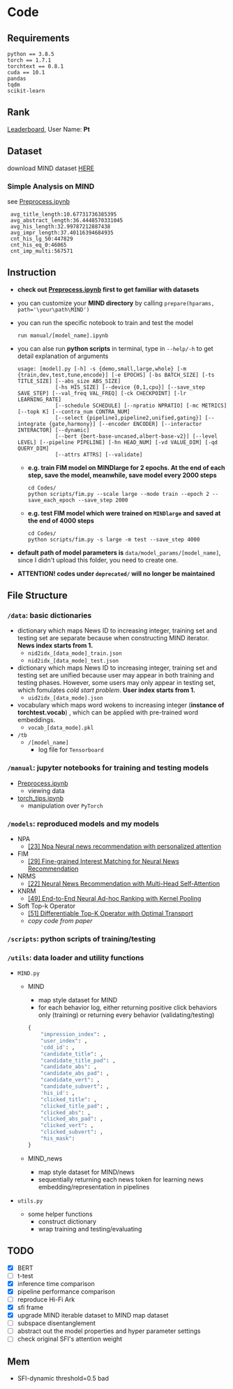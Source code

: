 # Code
## Requirements
```shell
python == 3.8.5
torch == 1.7.1
torchtext == 0.8.1
cuda == 10.1
pandas
tqdm
scikit-learn
```
## Rank
[Leaderboard](https://msnews.github.io/#leaderboard), User Name: **Pt**
## Dataset
download MIND dataset [HERE](https://msnews.github.io/)
### Simple Analysis on MIND
see [Preprocess.ipynb](manual/Preprocess.ipynb)
```
 avg_title_length:10.67731736385395
 avg_abstract_length:36.4448570331045
 avg_his_length:32.99787212887438
 avg_impr_length:37.40116394684935
 cnt_his_lg_50:447829
 cnt_his_eq_0:46065
 cnt_imp_multi:567571
```

## Instruction
- **check out [Preprocess.ipynb](manual/Preprocess.ipynb) first to get familiar with datasets**
- you can customize your **MIND directory** by calling `prepare(hparams, path='\your\path\MIND')`

- you can run the specific notebook to train and test the model
  ```shell
  run manual/[model_name].ipynb
  ```

- you can alse run **python scripts** in terminal, type in `--help/-h` to get detail explanation of arguments
  ```shell
  usage: [model].py [-h] -s {demo,small,large,whole} [-m {train,dev,test,tune,encode}] [-e EPOCHS] [-bs BATCH_SIZE] [-ts TITLE_SIZE] [--abs_size ABS_SIZE]
              [-hs HIS_SIZE] [--device {0,1,cpu}] [--save_step SAVE_STEP] [--val_freq VAL_FREQ] [-ck CHECKPOINT] [-lr LEARNING_RATE]
              [--schedule SCHEDULE] [--npratio NPRATIO] [-mc METRICS] [--topk K] [--contra_num CONTRA_NUM]
              [--select {pipeline1,pipeline2,unified,gating}] [--integrate {gate,harmony}] [--encoder ENCODER] [--interactor INTERACTOR] [--dynamic]
              [--bert {bert-base-uncased,albert-base-v2}] [--level LEVEL] [--pipeline PIPELINE] [-hn HEAD_NUM] [-vd VALUE_DIM] [-qd QUERY_DIM]
              [--attrs ATTRS] [--validate]
  ```
  - **e.g. train FIM model on MINDlarge for 2 epochs. At the end of each step, save the model, meanwhile, save model every 2000 steps**
    ```shell
    cd Codes/
    python scripts/fim.py --scale large --mode train --epoch 2 --save_each_epoch --save_step 2000
    ```
  - **e.g. test FIM model which were trained on `MINDlarge` and saved at the end of 4000 steps**
    ```shell
    cd Codes/
    python scripts/fim.py -s large -m test --save_step 4000
    ```
- **default path of model parameters is** `data/model_params/[model_name]`, since I didn't upload this folder, you need to create one.

- **ATTENTION! codes under `deprecated/` will no longer be maintained**


## File Structure
### `/data`: basic dictionaries
  - dictionary which maps News ID to increasing integer, training set and testing set are separate because when constructing MIND iterator. **News index starts from 1.**
    - `nid2idx_[data_mode]_train.json`
    - `nid2idx_[data_mode]_test.json`
  - dictionary which maps News ID to increasing integer, training set and testing set are unified because user may appear in both training and testing phases. However, some users may only appear in testing set, which fomulates *cold start problem*. **User index starts from 1.**
    - `uid2idx_[data_mode].json`
  - vocabulary which maps word wokens to increasing integer (**instance of torchtest.vocab**) , which can be applied with pre-trained word embeddings.
    - `vocab_[data_mode].pkl`
  - `/tb`
    - `/[model_name]`
      - log file for `Tensorboard`

### `/manual`: jupyter notebooks for training and testing models
  - [Preprocess.ipynb](manual/Preprocess.ipynb)
    - viewing data
  - [torch_tips.ipynb](manual/torch_tips.ipynb)
    - manipulation over `PyTorch`

### `/models`: reproduced models and my models
  - NPA
    - [[23] Npa Neural news recommendation with personalized attention](https://dl.acm.org/doi/abs/10.1145/3292500.3330665)
  - FIM
    - [[29] Fine-grained Interest Matching for Neural News Recommendation](https://www.aclweb.org/anthology/2020.acl-main.77.pdf)
  - NRMS
    - [[22] Neural News Recommendation with Multi-Head Self-Attention](https://www.aclweb.org/anthology/D19-1671.pdf)
  - KNRM
    - [[49] End-to-End Neural Ad-hoc Ranking with Kernel Pooling](https://dl.acm.org/doi/pdf/10.1145/3077136.3080809)
  - Soft Top-k Operator
    - [[51] Differentiable Top-K Operator with Optimal Transport](https://arxiv.org/pdf/2002.06504.pdf)
    - *copy code from paper*

### `/scripts`: python scripts of training/testing

### `/utils`: data loader and utility functions
- `MIND.py`
  - MIND
    - map style dataset for MIND
    - for each behavior log, either returning positive click behaviors only (training) or returning every behavior (validating/testing)
    ```python
    {
        "impression_index": ,
        "user_index": ,
        'cdd_id': ,
        "candidate_title": ,
        "candidate_title_pad": ,
        "candidate_abs": ,
        "candidate_abs_pad": ,
        "candidate_vert": ,
        "candidate_subvert": ,
        'his_id': ,
        "clicked_title": ,
        "clicked_title_pad": ,
        "clicked_abs": ,
        "clicked_abs_pad": ,
        "clicked_vert": ,
        "clicked_subvert": ,
        "his_mask":
    }
    ```

  - MIND_news
    - map style dataset for MIND/news
    - sequentially returning each news token for learning news embedding/representation in pipelines

- `utils.py`
  - some helper functions
    - construct dictionary
    - wrap training and testing/evaluating

## TODO
- [x] BERT
- [ ] t-test
- [x] inference time comparison
- [x] pipeline performance comparison
- [ ] reproduce Hi-Fi Ark
- [x] sfi frame
- [x] upgrade MIND iterable dataset to MIND map dataset
- [ ] subspace disentanglement
- [ ] abstract out the model properties and hyper parameter settings
- [ ] check original SFI's attention weight

## Mem
- SFI-dynamic threshold=0.5 bad
